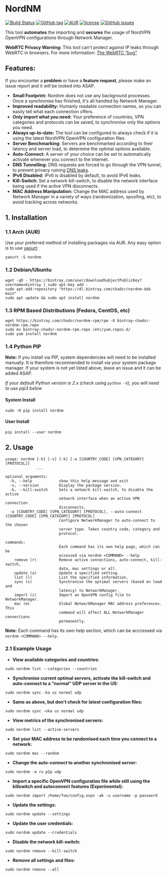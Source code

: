 # NordNM

[![Build Status](https://travis-ci.org/Chadsr/NordVPN-NetworkManager.svg?branch=master)](https://travis-ci.org/Chadsr/NordVPN-NetworkManager)
[![GitHub tag](https://img.shields.io/github/tag/Chadsr/NordVPN-NetworkManager.svg)](https://github.com/Chadsr/NordVPN-NetworkManager/releases)
[![AUR](https://img.shields.io/aur/version/nordnm.svg)](https://aur.archlinux.org/packages/nordnm/)
[![license](https://img.shields.io/github/license/Chadsr/NordVPN-NetworkManager.svg)](https://github.com/Chadsr/NordVPN-NetworkManager/blob/master/LICENSE)
[![GitHub issues](https://img.shields.io/github/issues/Chadsr/NordVPN-NetworkManager.svg)](https://github.com/Chadsr/NordVPN-NetworkManager/issues)

This tool **automates** the importing and **secures** the usage of NordVPN OpenVPN configurations through Network Manager.

**WebRTC Privacy Warning:**
This tool can't protect against IP leaks through WebRTC in browsers. For more information: [The WebRTC “bug”](https://www.bestvpn.com/a-complete-guide-to-ip-leaks/#webrtc)

## Features:
If you encounter a **problem** or have a **feature request**, please make an issue report and it will be looked into ASAP.

- **Small Footprint:** Nordnm does not use any background processes. Once a synchronise has finished, it's all handled by Network Manager.
- **Improved readability:**
  Humanly readable connection names, so you can easily tell what each connection offers.
- **Only import what you need:**
  Your preference of countries, VPN categories and protocols can be saved, to synchronise only the options you need.
- **Always up-to-date:**
  The tool can be configured to always check if it is using the latest NordVPN OpenVPN configuration files.
- **Server Benchmarking:**
  Servers are benchmarked according to their latency and server load, to determine the optimal options available.
- **Auto-Connect:**
  A server of your choice can be set to automatically activate whenever you connect to the Internet.
- **DNS Tunnelling:**
  DNS requests are forced to go through the VPN tunnel, to prevent privacy ruining [DNS leaks](https://en.wikipedia.org/wiki/DNS_leak).
- **IPv6 Disabled:**
  IPv6 is disabled by default, to avoid IPv6 leaks.
- **Kill-Switch:**
  Set a network kill-switch, to disable the network interface being used if the active VPN disconnects.
- **MAC Address Manipulation:**
  Change the MAC address used by Network Manager in a variety of ways (randomization, spoofing, etc), to avoid tracking across networks.

## 1. Installation
### 1.1 Arch (AUR)
Use your preferred method of installing packages via AUR. Any easy option is to use [yaourt](https://archlinux.fr/yaourt-en):
```
yaourt -S nordnm
```

### 1.2 Debian/Ubuntu
```
wget -qO - https://bintray.com/user/downloadSubjectPublicKey?username=bintray | sudo apt-key add -
sudo apt-add-repository "https://dl.bintray.com/chadsr/nordnm-deb main"
sudo apt update && sudo apt install nordnm
```

### 1.3 RPM Based Distributions (Fedora, CentOS, etc)
```
wget https://bintray.com/chadsr/nordnm-rpm/rpm -O bintray-chadsr-nordnm-rpm.repo
sudo mv bintray-chadsr-nordnm-rpm.repo /etc/yum.repos.d/
sudo yum install nordnm
```

### 1.4 Python PIP
**Note:** If you install via PIP, system dependencies will need to be installed manually. It is therefore recommended to install via your system package manager. If your system is not yet listed above, leave an issue and it can be added ASAP.

*If your default Python version is 2.x (check using `python -V`), you will need to use pip3 below*

#### System Install
```
sudo -H pip install nordnm
```

#### User Install
```
pip install --user nordnm
```

## 2. Usage
```
usage: nordnm [-h] [-v] [-k] [-a [COUNTRY_CODE] [VPN_CATEGORY] [PROTOCOL]]
              ...

optional arguments:
  -h, --help            show this help message and exit
  -v, --version         Display the package version.
  -k, --kill-switch     Sets a network kill-switch, to disable the active
                        network interface when an active VPN connection
                        disconnects.
  -a [COUNTRY_CODE] [VPN_CATEGORY] [PROTOCOL], --auto-connect [COUNTRY_CODE] [VPN_CATEGORY] [PROTOCOL]
                        Configure NetworkManager to auto-connect to the chosen
                        server type. Takes country code, category and
                        protocol.

commands:
                        Each command has its own help page, which can be
                        accessed via nordnm <COMMAND> --help
    remove (r)          Remove active connections, auto-connect, kill-switch,
                        data, mac settings or all.
    update (u)          Update a specified setting.
    list (l)            List the specified information.
    sync (s)            Synchronise the optimal servers (based on load and
                        latency) to NetworkManager.
    import (i)          Import an OpenVPN config file to NetworkManager.
    mac (m)             Global NetworkManager MAC address preferences. This
                        command will affect ALL NetworkManager connections
                        permanently.
```

**Note:** Each command has its own help section, which can be acccessed via `nordnm <COMMAND> --help`.

### 2.1 Example Usage
- **View available categories and countries:**
```
sudo nordnm list --categories --countries
```

- **Synchronise current optimal servers, activate the kill-switch and auto-connect to a "normal" UDP server in the US:**
```
sudo nordnm sync -ka us normal udp
```

- **Same as above, but don't check for latest configuration files:**
```
sudo nordnm sync -nka us normal udp
```

- **View metrics of the synchronised servers:**
```
sudo nordnm list --active-servers
```

- **Set your MAC address to be randomised each time you connect to a network:**
```
sudo nordnm mac --random
```

- **Change the auto-connect to another synchronised server:**
```
sudo nordnm -a ru p2p udp
```

- **Import a specific OpenVPN configuration file while still using the killswitch and autoconnect features (Experimental):**
```
sudo nordnm import /home/foo/config.ovpn -ak -u username -p password
```

- **Update the settings:**
```
sudo nordnm update --settings
```

- **Update the user credentials:**
```
sudo nordnm update --credentials
```

- **Disable the network kill-switch:**
```
sudo nordnm remove --kill-switch
```

- **Remove all settings and files:**
```
sudo nordnm remove --all
```
